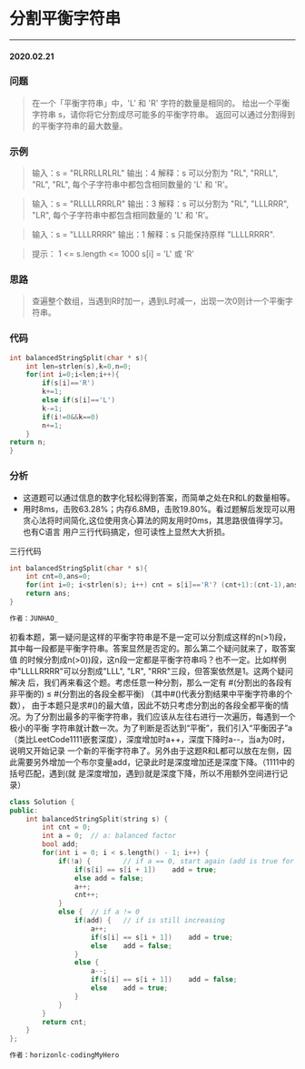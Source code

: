 # 分割平衡字符串
***
#### 2020.02.21

### 问题
>在一个「平衡字符串」中，'L' 和 'R' 字符的数量是相同的。
给出一个平衡字符串 s，请你将它分割成尽可能多的平衡字符串。
返回可以通过分割得到的平衡字符串的最大数量。

### 示例
>输入：s = "RLRRLLRLRL"
输出：4
解释：s 可以分割为 "RL", "RRLL", "RL", "RL", 每个子字符串中都包含相同数量的 'L' 和 'R'。

>输入：s = "RLLLLRRRLR"
输出：3
解释：s 可以分割为 "RL", "LLLRRR", "LR", 每个子字符串中都包含相同数量的 'L' 和 'R'。

>输入：s = "LLLLRRRR"
输出：1
解释：s 只能保持原样 "LLLLRRRR".

>提示：
1 <= s.length <= 1000
s[i] = 'L' 或 'R'

### 思路
>查遍整个数组，当遇到R时加一，遇到L时减一，出现一次0则计一个平衡字符串。

### 代码
```c
int balancedStringSplit(char * s){
    int len=strlen(s),k=0,n=0;
    for(int i=0;i<len;i++){
        if(s[i]=='R')
        k+=1;
        else if(s[i]=='L')
        k-=1;
        if(i!=0&&k==0)
        n+=1;
    }
return n;
}
```

### 分析
 - 这道题可以通过信息的数字化轻松得到答案，而简单之处在R和L的数量相等。
 - 用时8ms，击败63.28%；内存6.8MB，击败19.80%。看过题解后发现可以用贪心法将时间简化,这位使用贪心算法的网友用时0ms，其思路很值得学习。也有C语言
   用户三行代码搞定，但可读性上显然大大折损。

三行代码
```c
int balancedStringSplit(char * s){
    int cnt=0,ans=0;
    for(int i=0; i<strlen(s); i++) cnt = s[i]=='R'? (cnt+1):(cnt-1),ans = cnt==0? (ans+1):ans;
    return ans;
}

作者：JUNHAO_
```

初看本题，第一疑问是这样的平衡字符串是不是一定可以分割成这样的n(>1)段，其中每一段都是平衡字符串。答案显然是否定的。那么第二个疑问就来了，取答案值
的时候分割成n(>0))段，这n段一定都是平衡字符串吗？也不一定。比如样例中"LLLLRRRR"可以分割成"LLL", "LR", "RRR"三段，但答案依然是1。这两个疑问解决
后，我们再来看这个题。考虑任意一种分割，那么一定有 #(分割出的各段有非平衡的) ≤ #(分割出的各段全都平衡) （其中#()代表分割结果中平衡字符串的个数），
由于本题只是求#()的最大值，因此不妨只考虑分割出的各段全都平衡的情况。为了分割出最多的平衡字符串，我们应该从左往右进行一次遍历，每遇到一个极小的平衡
字符串就计数一次。为了判断是否达到“平衡”，我们引入“平衡因子”a（类比LeetCode1111嵌套深度），深度增加时a++，深度下降时a--，当a为0时，说明又开始记录
一个新的平衡字符串了。另外由于这题R和L都可以放在左侧，因此需要另外增加一个布尔变量add，记录此时是深度增加还是深度下降。（1111中的括号匹配，遇到(就
是深度增加，遇到)就是深度下降，所以不用额外空间进行记录）
```c++
class Solution {
public:
	int balancedStringSplit(string s) {
		int cnt = 0;
		int a = 0;	// a: balanced factor
		bool add;
		for(int i = 0; i < s.length() - 1; i++) {
			if(!a) {		// if a == 0, start again (add is true for sure)
				if(s[i] == s[i + 1])	add = true;
				else add = false;
				a++;
				cnt++;
			}
			else {	// if a != 0
				if(add) {	// if is still increasing
					a++;
					if(s[i] == s[i + 1])	add = true;
					else	add = false;
				}
				else {
					a--;
					if(s[i] == s[i + 1])	add = false;
					else	add = true;
				}
			}
		}
		return cnt;
	}
};

作者：horizonlc-codingMyHero
